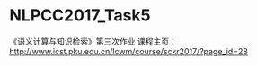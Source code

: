 # NLPCC2017_Task5
《语义计算与知识检索》第三次作业
课程主页：http://www.icst.pku.edu.cn/lcwm/course/sckr2017/?page_id=28
